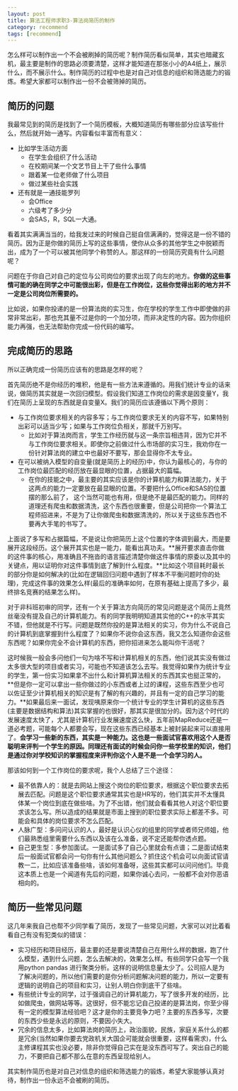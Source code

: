 ```yaml
---
layout: post
title: 算法工程师求职3-算法岗简历的制作
category: recommend
tags: [recommend]
---
```


怎么样可以制作出一个不会被刷掉的简历呢？制作简历看似简单，其实也暗藏玄机，最主要是制作的思路必须要清楚，这样才能知道在那张小小的A4纸上，展示什么，而不展示什么。制作简历的过程中也是对自己对信息的组织和筛选能力的锻炼。希望大家都可以制作出一份不会被筛掉的简历。


## 简历的问题

我最常见到的简历是找到了一个简历模板，大概知道简历有哪些部分应该写些什么，然后就开始一通写。内容看似丰富而有意义：

* 比如学生活动方面
  * 在学生会组织了什么活动
  * 在校期间某一个文艺节目上干了些什么事情
  * 跟着某一位老师做了什么项目
  * 做过某些社会实践
* 还有就是一通技能罗列
  * 会Office
  * 六级考了多少分
  * 会SAS，R，SQL一大通。

看着其实满满当当的，给我发过来的时候自己挺自信满满的，觉得这是一份不错的简历。因为正是你做的简历上写的这些事情，使你从众多的其他学生之中脱颖而出，成为了一个可以被其他同学个称赞的人。那这样的一份简历究竟有什么问题呢？

问题在于你自己对自己的定位与公司岗位的要求出现了向左的地方。**你做的这些事情可能的确在同学之中可能很出彩，但是在工作岗位，这些你觉得出彩的地方并不一定是公司岗位所需要的。**

比如说，如果你投递的是一份算法岗的实习生，你在学校的学生工作中即使做的非常非常出彩，那也充其量不过是你的一个加分项，而非决定性的内容。因为你组织能力再强，也无法帮助你完成一份代码的编写。

## 完成简历的思路

所以正确完成一份简历应该有的思路是怎样的呢？

首先简历绝不是你经历的堆积，他是有一些方法来遵循的。用我们统计专业的话来说，做简历其实就是一次回归模型。假设我们知道工作岗位的需求是因变量Y，我们在简历上呈现的东西就是自变量X。我们的简历应该遵循以下两个原则：

* 与工作岗位要求相关的内容多写；与工作岗位要求无关的内容不写，如果特别出彩可以适当少写；如果与工作岗位负相关，那就千万别写。
  * 比如对于算法岗而言，学生工作经历就与这一条宗旨相违背，因为它并不与工作岗位要求相关。即使你之前做过什么市场部的实习生，我劝你在一份针对算法岗的建立中也最好不要写，那会显得你不太专业。
* 在可以被纳入模型的自变量(就是简历上的经历)中，你认为最核心的，与你的工作岗位最匹配的经历放在最显眼的位置，占据最大的篇幅。
  * 在你的技能之中，最主要的其实应该是你的计算机能力和算法能力，关于这两点的能力一定要放在最显眼的位置。不要把什么Office和SAS的位置摆的那么前了， 这个当然可能也有用，但是绝不是最匹配的能力。同样的道理还有爬虫和数据清洗，这个东西也很重要，但是公司把你一个算法工程师招进来，不是为了让你做爬虫和数据清洗的，所以关于这些东西也不要再大手笔的书写了。

上面说了多写和占据篇幅，不是说让你把简历上这个位置的字体调到最大，而是要展开这段经历。这个展开其实也是一能力，能看出真功夫。**展开要求直击你做的这件事的核心，用准确且不拖沓的语言描述清楚你做这件事情的原委以及其中的关键点，用以证明你对这件事情到底了解到什么程度。**比如这个项目耗时最长的部分你是如何解决的(比如在逻辑回归问题中遇到了样本不平衡问题时你的处理)，完成这件事的效果怎么样(最后的准确率如何，在原有基础上提高了多少，最终排名竞赛的结果怎么样)。

对于非科班初审的同学，还有一个关于算法方向简历的常见问题是这个简历上竟然丝毫没有提及自己的计算机能力。有的同学我明明知道其实他的C++的水平其实不错，但他就是不行写。问题是既然你投的是算法相关的实习，你为什么不说自己的计算机到底掌握到什么程度了？如果你不说你会这东西，我又怎么知道你会这些东西呢？如果你完全不会计算机的东西，把你招进来怎么能叫你干活呢？

这时候我一般会多问他们一句为啥不写和计算机相关的东西，他们说其实没有做过太多很大型的项目或者实习，可能也不知道该怎么去写。我觉得如果作为统计专业的学生，第一份实习如果拿不出什么和计算机算法相关的东西其实也挺正常的，**但是你一定可以拿出一些你做过的小东西或者上过的课程，这些东西至少也可以佐证至少计算机相关的知识是有了解的有兴趣的，并且有一定的自己学习的能力。**如果最后来一面试，发现咦原来你一个统计专业的学生计算机的这些东西(主要是数据结构和算法)其实掌握的也很好，那其实是很加分的。因为这个时代的发展速度太快了，尤其是计算机行业发展速度这么快，五年前MapReduce还是一道必考题，可能每个人都要会写，现在这些东西已经基本上被封装起来可以直接用了。**会学习一些新的东西，其实是一种能力。这也是一些面试官喜欢用这个人是否聪明来评判一个学生的原因。同理还有面试的时候会问你一些学校里的知识，他们是通过你对学校知识的掌握程度来评判你这个人是不是一个会学习的人。**

那该如何到一个工作岗位的要求呢，我个人总结了三个途径：

* 最不依靠人的：就是去网站上搜这个岗位的职位要求，根据这个职位要求去拓展去匹配。问题是这个职位要求通常其实也是HR写的，他们其实并不太懂具体某一个岗位到底在做些啥。为了不出错，他们就会看看其他人对这个职位要求该怎么写。所以造成的结果就是市面上搜到的职位要求实际上都差不多。可能会和具体的岗位要求不怎么匹配。
* 人脉广型：多问问认识的人，最好是认识心仪的组里的同学或者师兄师姐，他们最熟悉组里需要什么东西以及该在么准备，说不定还能帮你透点题。
* 自己更生型：多参加面试。一是面试多了自己心里就会有点谱；二是面试结束后一般面试官都会问一句你有什么其他问题么？抓住这个机会可以向面试官请教一二，比如应该准备些啥，该如何准备呀，这些其实都可以问问他们。毕竟这本质上也是一个闻道有先后的问题，如果你诚心去问，一般都不会对你恶语相向的。

## 简历一些常见问题

这几年来我自己也帮不少同学看了简历，发现了一些常见问题，大家可以对比着看看自己有没有犯类似的错误：

* 实习经历和项目经历，最主要的还是要说清楚自己在用什么样的数据，跑了什么模型，遇到什么问题，怎么去解决的，效果怎么样。有些同学只会写一个我用python pandas 进行聚类分析。这样的说明信息量太少了。公司招人是为了解决问题的，所以他们需要的是你分析问题解决问题的能力，所以一定要有逻辑的说明自己的项目和实习，让别人明白你到底干了些啥。
* 有些统计专业的同学，过于强调自己的计算机能力，写了很多开发的经历，比如做爬虫，做网站等等。这很好，但不能忘记自己投递的是算法岗，你至少得有一定的模型算法经验吧？这才是你的主要竞争力吧？主要的东西多写，次要的东西少些是永远的原则，不要因小失大。
* 冗余的信息太多，比如算法岗的简历上，政治面貌，民族，家庭关系什么的都是冗余(当然如果你要去党政机关大国企可能就会很重要，这样看需求)，什么主修课程其实也没必要，除非你觉得自己实在是没东西可写了。突出自己的能力，不要把自己都不那么在意的东西呈现给别人。

其实制作简历也是对自己对信息的组织和筛选能力的锻炼，希望大家能够认真对待，制作出一份永远不会被刷的简历。